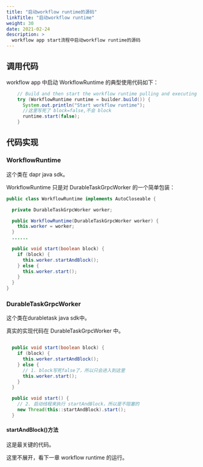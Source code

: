 ```yaml
---
title: "启动workflow runtime的源码"
linkTitle: "启动workflow runtime"
weight: 30
date: 2021-02-24
description: >
  workflow app start流程中启动workflow runtime的源码
---
```


## 调用代码

workflow app 中启动 WorkflowRuntime 的典型使用代码如下：

```java
    // Build and then start the workflow runtime pulling and executing tasks
    try (WorkflowRuntime runtime = builder.build()) {
      System.out.println("Start workflow runtime");
      //这里写死了 block=false,不会 block
      runtime.start(false);
    }
```

## 代码实现

### WorkflowRuntime

这个类在 dapr java sdk。

WorkflowRuntime 只是对 DurableTaskGrpcWorker 的一个简单包装：

```java
public class WorkflowRuntime implements AutoCloseable {

  private DurableTaskGrpcWorker worker;

  public WorkflowRuntime(DurableTaskGrpcWorker worker) {
    this.worker = worker;
  }
  ......

  public void start(boolean block) {
    if (block) {
      this.worker.startAndBlock();
    } else {
      this.worker.start();
    }
  }
}

```


### DurableTaskGrpcWorker

这个类在durabletask java sdk中。

真实的实现代码在 DurableTaskGrpcWorker 中。

```java

  public void start(boolean block) {
    if (block) {
      this.worker.startAndBlock();
    } else {
      // 1. block写死false了，所以只会进入到这里
      this.worker.start();
    }
  }

  public void start() {
    // 2. 启动线程来执行 startAndBlock，所以是不阻塞的
    new Thread(this::startAndBlock).start();
  }
```

#### startAndBlock()方法

这是最关键的代码。

这里不展开，看下一章 workflow runtime 的运行。


